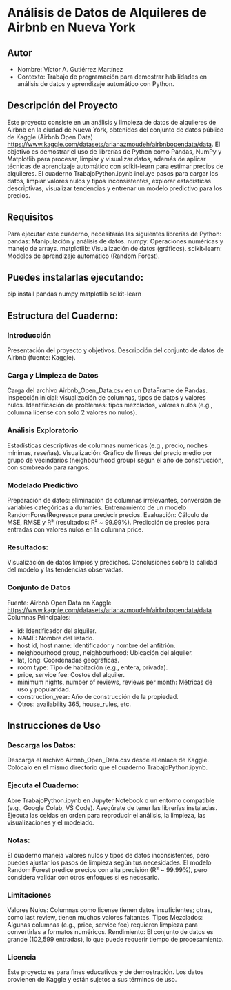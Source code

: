 # Análisis de Datos de Alquileres de Airbnb en Nueva York

## Autor
- Nombre: Víctor A. Gutiérrez Martínez
- Contexto: Trabajo de programación para demostrar habilidades en análisis de datos y aprendizaje automático con Python.

## Descripción del Proyecto
Este proyecto consiste en un análisis y limpieza de datos de alquileres de Airbnb en la ciudad de Nueva York, obtenidos del conjunto de datos público de Kaggle (Airbnb Open Data) https://www.kaggle.com/datasets/arianazmoudeh/airbnbopendata/data. El objetivo es demostrar el uso de librerías de Python como Pandas, NumPy y Matplotlib para procesar, limpiar y visualizar datos, además de aplicar técnicas de aprendizaje automático con scikit-learn para estimar precios de alquileres.
El cuaderno TrabajoPython.ipynb incluye pasos para cargar los datos, limpiar valores nulos y tipos inconsistentes, explorar estadísticas descriptivas, visualizar tendencias y entrenar un modelo predictivo para los precios.

## Requisitos
Para ejecutar este cuaderno, necesitarás las siguientes librerías de Python:
pandas: Manipulación y análisis de datos.
numpy: Operaciones numéricas y manejo de arrays.
matplotlib: Visualización de datos (gráficos).
scikit-learn: Modelos de aprendizaje automático (Random Forest).

## Puedes instalarlas ejecutando:
pip install pandas numpy matplotlib scikit-learn

## Estructura del Cuaderno:

### Introducción
Presentación del proyecto y objetivos.
Descripción del conjunto de datos de Airbnb (fuente: Kaggle).

### Carga y Limpieza de Datos
Carga del archivo Airbnb_Open_Data.csv en un DataFrame de Pandas.
Inspección inicial: visualización de columnas, tipos de datos y valores nulos.
Identificación de problemas: tipos mezclados, valores nulos (e.g., columna license con solo 2 valores no nulos).

### Análisis Exploratorio
Estadísticas descriptivas de columnas numéricas (e.g., precio, noches mínimas, reseñas).
Visualización: Gráfico de líneas del precio medio por grupo de vecindarios (neighbourhood group) según el año de construcción, con sombreado para rangos.

### Modelado Predictivo
Preparación de datos: eliminación de columnas irrelevantes, conversión de variables categóricas a dummies.
Entrenamiento de un modelo RandomForestRegressor para predecir precios.
Evaluación: Cálculo de MSE, RMSE y R² (resultados: R² ~ 99.99%).
Predicción de precios para entradas con valores nulos en la columna price.


### Resultados:
Visualización de datos limpios y predichos.
Conclusiones sobre la calidad del modelo y las tendencias observadas.


### Conjunto de Datos 
Fuente: Airbnb Open Data en Kaggle https://www.kaggle.com/datasets/arianazmoudeh/airbnbopendata/data
Columnas Principales:
- id: Identificador del alquiler.
- NAME: Nombre del listado.
- host id, host name: Identificador y nombre del anfitrión.
- neighbourhood group, neighbourhood: Ubicación del alquiler.
- lat, long: Coordenadas geográficas.
- room type: Tipo de habitación (e.g., entera, privada).
- price, service fee: Costos del alquiler.
- minimum nights, number of reviews, reviews per month: Métricas de uso y popularidad.
- construction_year: Año de construcción de la propiedad.
- Otros: availability 365, house_rules, etc.



## Instrucciones de Uso
### Descarga los Datos:
Descarga el archivo Airbnb_Open_Data.csv desde el enlace de Kaggle.
Colócalo en el mismo directorio que el cuaderno TrabajoPython.ipynb.

### Ejecuta el Cuaderno:
Abre TrabajoPython.ipynb en Jupyter Notebook o un entorno compatible (e.g., Google Colab, VS Code).
Asegúrate de tener las librerías instaladas.
Ejecuta las celdas en orden para reproducir el análisis, la limpieza, las visualizaciones y el modelado.

### Notas:
El cuaderno maneja valores nulos y tipos de datos inconsistentes, pero puedes ajustar los pasos de limpieza según tus necesidades.
El modelo Random Forest predice precios con alta precisión (R² ~ 99.99%), pero considera validar con otros enfoques si es necesario.


### Limitaciones
Valores Nulos: Columnas como license tienen datos insuficientes; otras, como last review, tienen muchos valores faltantes.
Tipos Mezclados: Algunas columnas (e.g., price, service fee) requieren limpieza para convertirlas a formatos numéricos.
Rendimiento: El conjunto de datos es grande (102,599 entradas), lo que puede requerir tiempo de procesamiento.

### Licencia
Este proyecto es para fines educativos y de demostración. Los datos provienen de Kaggle y están sujetos a sus términos de uso.
